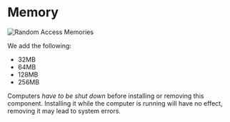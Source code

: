 # Memory
![Random Access Memories](item:librecomponents:memory_large)

We add the following:

- 32MB
- 64MB
- 128MB
- 256MB

Computers *have to be shut down* before installing or removing this component. Installing it while the computer is running will have no effect, removing it may lead to system errors.
